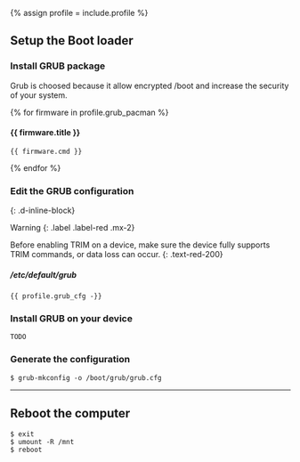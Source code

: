 {% assign profile = include.profile %}

## Setup the Boot loader

### Install GRUB package

Grub is choosed because it allow encrypted /boot and increase the security of your system.

{% for firmware in profile.grub_pacman %}
#### {{ firmware.title }}
```
{{ firmware.cmd }}
```
{% endfor %}

### Edit the GRUB configuration
{: .d-inline-block}

Warning
{: .label .label-red .mx-2}

Before enabling TRIM on a device, make sure the device fully supports TRIM commands, or data loss can occur.
{: .text-red-200}

##### /etc/default/grub
```
{{ profile.grub_cfg -}}
```

### Install GRUB on your device
```
TODO
```

### Generate the configuration
```
$ grub-mkconfig -o /boot/grub/grub.cfg
```

---

## Reboot the computer

```
$ exit
$ umount -R /mnt
$ reboot
```
